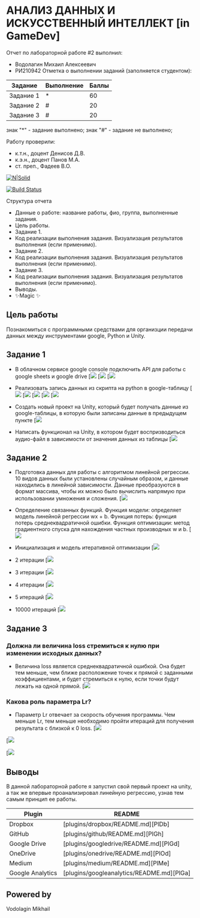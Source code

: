# АНАЛИЗ ДАННЫХ И ИСКУССТВЕННЫЙ ИНТЕЛЛЕКТ [in GameDev]
Отчет по лабораторной работе #2 выполнил:
- Водолагин Михаил Алексеевич
- РИ210942
Отметка о выполнении заданий (заполняется студентом):

| Задание | Выполнение | Баллы |
| ------ | ------ | ------ |
| Задание 1 | * | 60 |
| Задание 2 | # | 20 |
| Задание 3 | # | 20 |

знак "*" - задание выполнено; знак "#" - задание не выполнено;

Работу проверили:
- к.т.н., доцент Денисов Д.В.
- к.э.н., доцент Панов М.А.
- ст. преп., Фадеев В.О.

[![N|Solid](https://cldup.com/dTxpPi9lDf.thumb.png)](https://nodesource.com/products/nsolid)

[![Build Status](https://travis-ci.org/joemccann/dillinger.svg?branch=master)](https://travis-ci.org/joemccann/dillinger)

Структура отчета

- Данные о работе: название работы, фио, группа, выполненные задания.
- Цель работы.
- Задание 1.
- Код реализации выполнения задания. Визуализация результатов выполнения (если применимо).
- Задание 2.
- Код реализации выполнения задания. Визуализация результатов выполнения (если применимо).
- Задание 3.
- Код реализации выполнения задания. Визуализация результатов выполнения (если применимо).
- Выводы.
- ✨Magic ✨

## Цель работы
Познакомиться с программными средствами для организции передачи данных между инструментами google, Python и Unity.

## Задание 1
- В облачном сервисе google console подключить API для работы с google sheets и google drive
[![](https://github.com/MikhaillVodolaginn/DA-In-GameDev-LAB-2/blob/main/Снимок%20экрана%202022-10-11%20в%2020.54.52.png?raw=true)
[![](https://github.com/MikhaillVodolaginn/DA-In-GameDev-LAB-2/blob/main/Снимок%20экрана%202022-10-11%20в%2021.16.06.png?raw=true)
[![](https://github.com/MikhaillVodolaginn/DA-In-GameDev-LAB-2/blob/main/Снимок%20экрана%202022-10-11%20в%2021.16.17.png?raw=true)

- Реализовать запись данных из скрипта на python в google-таблицу
[![](https://github.com/MikhaillVodolaginn/DA-In-GameDev-LAB-2/blob/main/Снимок%20экрана%202022-10-11%20в%2021.13.10.png?raw=true)
[![](https://github.com/MikhaillVodolaginn/DA-In-GameDev-LAB-2/blob/main/Снимок%20экрана%202022-10-11%20в%2021.41.10.png?raw=true)
[![](https://github.com/MikhaillVodolaginn/DA-In-GameDev-LAB-2/blob/main/Снимок%20экрана%202022-10-11%20в%2021.34.37.png?raw=true)
[![](https://github.com/MikhaillVodolaginn/DA-In-GameDev-LAB-2/blob/main/Снимок%20экрана%202022-10-11%20в%2021.36.31.png?raw=true)
[![](https://github.com/MikhaillVodolaginn/DA-In-GameDev-LAB-2/blob/main/Снимок%20экрана%202022-10-11%20в%2021.37.04.png?raw=true)

- Создать новый проект на Unity, который будет получать данные из google-таблицы, в которую были записаны данные в предыдущем пункте
[![](https://github.com/MikhaillVodolaginn/DA-In-GameDev-LAB-2/blob/main/Снимок%20экрана%202022-09-28%20в%2016.18.41.png?raw=true)

- Написать функционал на Unity, в котором будет воспризводиться аудио-файл в зависимости от значения данных из таблицы
[![](https://github.com/MikhaillVodolaginn/DA-In-GameDev-LAB-2/blob/main/Снимок%20экрана%202022-09-28%20в%2022.07.22.png?raw=true)

## Задание 2
- Подготовка данных для работы с алгоритмом линейной регрессии. 10 видов данных были установлены случайным образом, и данные находились в линейной зависимости. Данные преобразуются в формат массива, чтобы их можно было вычислить напрямую при использовании умножения и сложения.
[![](https://github.com/MikhaillVodolaginn/DA-in-GameDev-lab1/blob/main/Снимок%20экрана%202022-09-28%20в%2016.26.27.png?raw=true)

- Определение связанных функций. Функция модели: определяет модель линейной регрессии wx + b. Функция потерь: функция потерь среднеквадратичной ошибки. Функция оптимизации: метод градиентного спуска для нахождения частных производных w и b.
[![](https://github.com/MikhaillVodolaginn/DA-in-GameDev-lab1/blob/main/Снимок%20экрана%202022-09-28%20в%2016.32.50.png?raw=true)

- Инициализация и модель итеративной оптимизации
[![](https://github.com/MikhaillVodolaginn/DA-in-GameDev-lab1/blob/main/Снимок%20экрана%202022-09-28%20в%2016.39.09.png?raw=true)

- 2 итерации
[![](https://github.com/MikhaillVodolaginn/DA-in-GameDev-lab1/blob/main/Снимок%20экрана%202022-09-28%20в%2016.44.32.png?raw=true)

- 3 итерации
[![](https://github.com/MikhaillVodolaginn/DA-in-GameDev-lab1/blob/main/Снимок%20экрана%202022-09-28%20в%2016.46.50.png?raw=true)

- 4 итерации
[![](https://github.com/MikhaillVodolaginn/DA-in-GameDev-lab1/blob/main/Снимок%20экрана%202022-09-28%20в%2016.47.09.png?raw=true)

- 5 итераций
[![](https://github.com/MikhaillVodolaginn/DA-in-GameDev-lab1/blob/main/Снимок%20экрана%202022-09-28%20в%2016.49.05.png?raw=true)

- 10000 итераций
[![](https://github.com/MikhaillVodolaginn/DA-in-GameDev-lab1/blob/main/Снимок%20экрана%202022-09-28%20в%2017.08.40.png?raw=true)

## Задание 3
### Должна ли величина loss стремиться к нулю при изменении исходных данных?

- Величина loss является среднеквадратичной ошибкой. Она будет тем меньше, чем ближе расположение точек к прямой с заданными коэффициентами, и будет стремиться к нулю, если точки будут лежать на одной прямой.
[![](https://github.com/MikhaillVodolaginn/DA-in-GameDev-lab1/blob/main/Снимок%20экрана%202022-09-28%20в%2022.15.22.png?raw=true)

### Какова роль параметра Lr?

- Параметр Lr отвечает за скорость обучения программы. Чем меньше Lr, тем меньше необходимо пройти итераций для получения результата с близкой к 0 loss.
[![](https://github.com/MikhaillVodolaginn/DA-in-GameDev-lab1/blob/main/Снимок%20экрана%202022-09-28%20в%2017.08.40.png?raw=true)

[![](https://github.com/MikhaillVodolaginn/DA-in-GameDev-lab1/blob/main/Снимок%20экрана%202022-09-28%20в%2022.45.23.png?raw=true)

[![](https://github.com/MikhaillVodolaginn/DA-in-GameDev-lab1/blob/main/Снимок%20экрана%202022-09-28%20в%2022.51.42.png?raw=true)

## Выводы

В данной лабораторной работе я запустил свой первый проект на unity, а так же впервые проанализировал линейную регрессию, узнав тем самым принцип ее работы.

| Plugin | README |
| ------ | ------ |
| Dropbox | [plugins/dropbox/README.md][PlDb] |
| GitHub | [plugins/github/README.md][PlGh] |
| Google Drive | [plugins/googledrive/README.md][PlGd] |
| OneDrive | [plugins/onedrive/README.md][PlOd] |
| Medium | [plugins/medium/README.md][PlMe] |
| Google Analytics | [plugins/googleanalytics/README.md][PlGa] |

## Powered by

Vodolagin Mikhail
